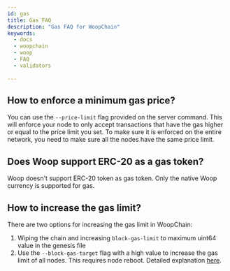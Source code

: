 ```yaml
---
id: gas
title: Gas FAQ
description: "Gas FAQ for WoopChain"
keywords:
  - docs
  - woopchain
  - woop
  - FAQ
  - validators
  
---
```


## How to enforce a minimum gas price?
You can use the `--price-limit` flag provided on the server command. This will enforce your node to only accept transactions that have the gas higher or equal to the price limit you set. To make sure it is enforced on the entire network, you need to make sure all the nodes have the same price limit.

## Does Woop support ERC-20 as a gas token?

Woop doesn't support ERC-20 token as gas token. Only the native Woop currency is supported for gas.

## How to increase the gas limit?

There are two options for increasing the gas limit in WoopChain:
1. Wiping the chain and increasing `block-gas-limit` to maximum uint64 value in the genesis file
2. Use the `--block-gas-target` flag with a high value to increase the gas limit of all nodes. This requires node reboot. Detailed explanation [here](/docs/woop/architecture/modules/txpool/#block-gas-target).